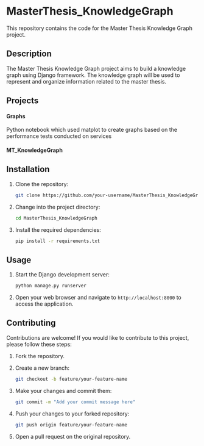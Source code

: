 # MasterThesis_KnowledgeGraph

This repository contains the code for the Master Thesis Knowledge Graph project.

## Description

The Master Thesis Knowledge Graph project aims to build a knowledge graph using Django framework. The knowledge graph will be used to represent and organize information related to the master thesis.

## Projects

#### Graphs
Python notebook which used matplot to create graphs based on the performance tests conducted on services

#### MT_KnowledgeGraph


## Installation

1. Clone the repository:

    ```bash
    git clone https://github.com/your-username/MasterThesis_KnowledgeGraph.git
    ```

2. Change into the project directory:

    ```bash
    cd MasterThesis_KnowledgeGraph
    ```

3. Install the required dependencies:

    ```bash
    pip install -r requirements.txt
    ```

## Usage

1. Start the Django development server:

    ```bash
    python manage.py runserver
    ```

2. Open your web browser and navigate to `http://localhost:8000` to access the application.

## Contributing

Contributions are welcome! If you would like to contribute to this project, please follow these steps:

1. Fork the repository.

2. Create a new branch:

    ```bash
    git checkout -b feature/your-feature-name
    ```

3. Make your changes and commit them:

    ```bash
    git commit -m "Add your commit message here"
    ```

4. Push your changes to your forked repository:

    ```bash
    git push origin feature/your-feature-name
    ```

5. Open a pull request on the original repository.
